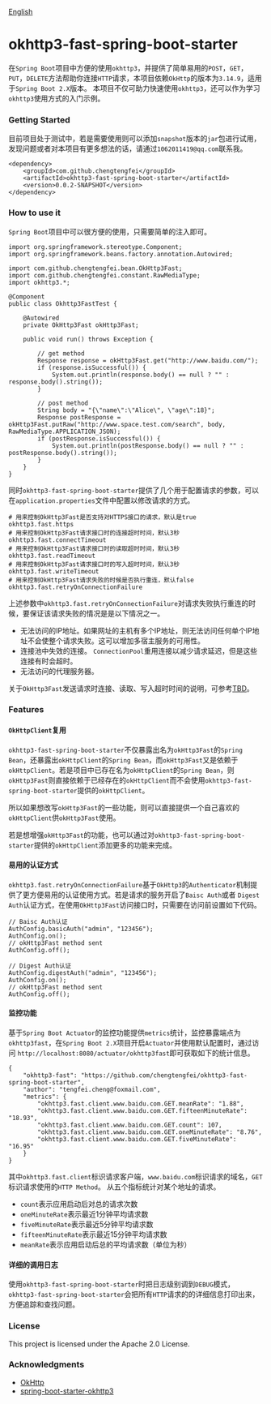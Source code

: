 
[English](https://github.com/chengtengfei/okhttp3-fast-spring-boot-starter/blob/master/README_EN.md)

# okhttp3-fast-spring-boot-starter
在`Spring Boot`项目中方便的使用`okhttp3`，并提供了简单易用的`POST`，`GET`，`PUT`，`DELETE`方法帮助你连接`HTTP`请求，本项目依赖`OkHttp`的版本为`3.14.9`，适用于`Spring Boot 2.X`版本。
本项目不仅可助力快速使用`okhttp3`，还可以作为学习`okhttp3`使用方式的入门示例。

### Getting Started
目前项目处于测试中，若是需要使用则可以添加`snapshot`版本的`jar`包进行试用，发现问题或者对本项目有更多想法的话，请通过`1062011419@qq.com`联系我。

```
<dependency>
    <groupId>com.github.chengtengfei</groupId>
    <artifactId>okhttp3-fast-spring-boot-starter</artifactId>
    <version>0.0.2-SNAPSHOT</version>
</dependency>
```

### How to use it

`Spring Boot`项目中可以很方便的使用，只需要简单的注入即可。

```
import org.springframework.stereotype.Component;
import org.springframework.beans.factory.annotation.Autowired;

import com.github.chengtengfei.bean.OkHttp3Fast;
import com.github.chengtengfei.constant.RawMediaType;
import okhttp3.*;

@Component
public class Okhttp3FastTest {

    @Autowired
    private OkHttp3Fast okHttp3Fast;

    public void run() throws Exception {
        
        // get method
        Response response = okHttp3Fast.get("http://www.baidu.com/");
        if (response.isSuccessful()) {
            System.out.println(response.body() == null ? "" : response.body().string());
        }
        
        // post method
        String body = "{\"name\":\"Alice\", \"age\":18}";
        Response postResponse = okHttp3Fast.putRaw("http://www.space.test.com/search", body, RawMediaType.APPLICATION_JSON);
        if (postResponse.isSuccessful()) {
            System.out.println(postResponse.body() == null ? "" : postResponse.body().string());
        }
    }
}
```

同时`okhttp3-fast-spring-boot-starter`提供了几个用于配置请求的参数，可以在`application.properties`文件中配置以修改请求的方式。

```
# 用来控制OkHttp3Fast是否支持对HTTPS接口的请求，默认是true
okhttp3.fast.https
# 用来控制OkHttp3Fast请求接口时的连接超时时间，默认3秒
okhttp3.fast.connectTimeout
# 用来控制OkHttp3Fast请求接口时的读取超时时间，默认3秒
okhttp3.fast.readTimeout
# 用来控制OkHttp3Fast请求接口时的写入超时时间，默认3秒
okhttp3.fast.writeTimeout
# 用来控制OkHttp3Fast请求失败的时候是否执行重连，默认false
okhttp3.fast.retryOnConnectionFailure
```

上述参数中`okhttp3.fast.retryOnConnectionFailure`对请求失败执行重连的时候，要保证该请求失败的情况是是以下情况之一。
- 无法访问的IP地址。如果网址的主机有多个IP地址，则无法访问任何单个IP地址不会使整个请求失败。这可以增加多宿主服务的可用性。
- 连接池中失效的连接。 `ConnectionPool`重用连接以减少请求延迟，但是这些连接有时会超时。
- 无法访问的代理服务器。

关于`OkHttp3Fast`发送请求时连接、读取、写入超时时间的说明，可参考[TBD](http://www.baidu.com/)。

### Features

#### `OkHttpClient`复用

`okhttp3-fast-spring-boot-starter`不仅暴露出名为`okHttp3Fast`的`Spring Bean`，还暴露出`okHttpClient`的`Spring Bean`，而`okHttp3Fast`又是依赖于`okHttpClient`。若是项目中已存在名为`okHttpClient`的`Spring Bean`，则
`okHttp3Fast`则直接依赖于已经存在的`okHttpClient`而不会使用`okhttp3-fast-spring-boot-starter`提供的`okHttpClient`。

所以如果想改写`okHttp3Fast`的一些功能，则可以直接提供一个自己喜欢的`okHttpClient`供`okHttp3Fast`使用。

若是想增强`okHttp3Fast`的功能，也可以通过对`okhttp3-fast-spring-boot-starter`提供的`okHttpClient`添加更多的功能来完成。

#### 易用的认证方式

`okhttp3.fast.retryOnConnectionFailure`基于`OkHttp3`的`Authenticator`机制提供了更方便易用的认证使用方式。若是请求的服务开启了`Baisc Auth`或者
`Digest Auth`认证方式，在使用`OkHttp3Fast`访问接口时，只需要在访问前设置如下代码。
```
// Baisc Auth认证
AuthConfig.basicAuth("admin", "123456");
AuthConfig.on();
// okHttp3Fast method sent
AuthConfig.off();

// Digest Auth认证
AuthConfig.digestAuth("admin", "123456");
AuthConfig.on();
// okHttp3Fast method sent
AuthConfig.off();

```

#### 监控功能
基于`Spring Boot Actuator`的监控功能提供`metrics`统计，监控暴露端点为`okhttp3fast`，在`Spring Boot 2.X`项目开启`Actuator`并使用默认配置时，通过访问
`http://localhost:8080/actuator/okhttp3fast`即可获取如下的统计信息。
```
{
    "okhttp3-fast": "https://github.com/chengtengfei/okhttp3-fast-spring-boot-starter",
    "author": "tengfei.cheng@foxmail.com",
    "metrics": {
        "okhttp3.fast.client.www.baidu.com.GET.meanRate": "1.88",
        "okhttp3.fast.client.www.baidu.com.GET.fifteenMinuteRate": "18.93",
        "okhttp3.fast.client.www.baidu.com.GET.count": 107,
        "okhttp3.fast.client.www.baidu.com.GET.oneMinuteRate": "8.76",
        "okhttp3.fast.client.www.baidu.com.GET.fiveMinuteRate": "16.95"
    }
}
```
其中`okhttp3.fast.client`标识请求客户端，`www.baidu.com`标识请求的域名，`GET`标识请求使用的`HTTP Method`。
从五个指标统计对某个地址的请求。
 - `count`表示应用启动后对总的请求次数
 - `oneMinuteRate`表示最近1分钟平均请求数
 - `fiveMinuteRate`表示最近5分钟平均请求数
 - `fifteenMinuteRate`表示最近15分钟平均请求数
 - `meanRate`表示应用启动后总的平均请求数（单位为秒）
 
#### 详细的调用日志

使用`okhttp3-fast-spring-boot-starter`时把日志级别调到`DEBUG`模式，`okhttp3-fast-spring-boot-starter`会把所有`HTTP`请求的的详细信息打印出来，方便追踪和查找问题。

### License

This project is licensed under the Apache 2.0 License.

### Acknowledgments
- [OkHttp](https://square.github.io/okhttp/) 
- [spring-boot-starter-okhttp3](spring-boot-starter-okhttp3)
